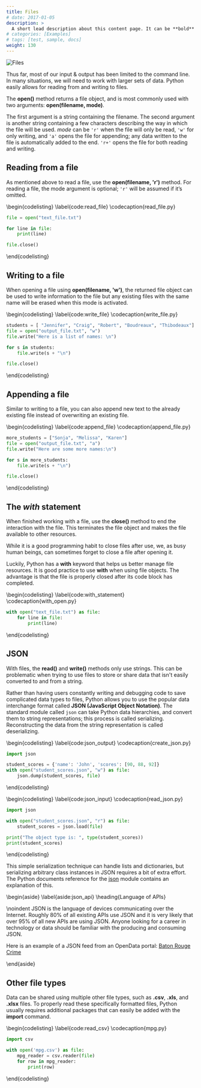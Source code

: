 ```yaml
---
title: Files
# date: 2017-01-05
description: >
  A short lead description about this content page. It can be **bold** or _italic_ and can be split over multiple paragraphs.
# categories: [Examples]
# tags: [test, sample, docs]
weight: 130
---
```


![Files](images/files.png)

Thus far, most of our input & output has been limited to the command line.  In many situations, we will need to work with larger sets of data.  Python easily allows for reading from and writing to files.

The **open()** method returns a file object, and is most commonly used with two arguments: **open(filename, mode)**.

The first argument is a string containing the filename. The second argument is another string containing a few characters describing the way in which the file will be used. *mode* can be ```'r'``` when the file will only be read, ```'w'``` for only writing, and ```'a'``` opens the file for appending; any data written to the file is automatically added to the end. ```'r+'``` opens the file for both reading and writing.

## Reading from a file
As mentioned above to read a file, use the **open(filename, 'r')** method.  For reading a file, the mode argument is optional; ```'r'``` will be assumed if it’s omitted.

\begin{codelisting}
\label{code:read_file}
\codecaption{read\_file.py}
```python
file = open("text_file.txt")

for line in file:
    print(line)

file.close()
```
\end{codelisting}

## Writing to a file
When opening a file using **open(filename, 'w')**, the returned file object can be used to write  information to the file but any existing files with the same name will be erased when this mode is activated.

\begin{codelisting}
\label{code:write_file}
\codecaption{write\_file.py}
```python
students = [ "Jennifer", "Craig", "Robert", "Boudreaux", "Thibodeaux"]
file = open("output_file.txt", "w")
file.write("Here is a list of names: \n")

for s in students:
    file.write(s + "\n")

file.close()
```
\end{codelisting}

## Appending a file
Similar to writing to a file, you can also append new text to the already existing file instead of overwriting an existing file.

\begin{codelisting}
\label{code:append_file}
\codecaption{append\_file.py}
```python
more_students = ["Sonja", "Melissa", "Karen"]
file = open("output_file.txt", "a")
file.write("Here are some more names:\n")

for s in more_students:
    file.write(s + "\n")

file.close()
```
\end{codelisting}

## The *with* statement
When finished working with a file, use the **close()** method to end the interaction with the file. This terminates the file object and makes the file available to other resources.

While it is a good programming habit to close files after use, we, as busy human beings, can sometimes forget to close a file after opening it.  

Luckily, Python has a **with** keyword that helps us better manage file resources. It is good practice to use **with** when using file objects. The advantage is that the file is properly closed after its code block has completed.

\begin{codelisting}
\label{code:with_statement}
\codecaption{with\_open.py}
```python
with open("text_file.txt") as file:
    for line in file:
        print(line)

```
\end{codelisting}

## JSON
With files, the **read()** and **write()** methods only use strings.  This can be problematic when trying to use files to store or share data that isn't easily converted to and from a string.  

Rather than having users constantly writing and debugging code to save complicated data types to files, Python allows you to use the popular data interchange format called **JSON (JavaScript Object Notation)**. The standard module called ```json``` can take Python data hierarchies, and convert them to string representations; this process is called serializing. Reconstructing the data from the string representation is called deserializing.

\begin{codelisting}
\label{code:json_output}
\codecaption{create\_json.py}
```python
import json

student_scores = {'name': 'John', 'scores': [90, 88, 92]}
with open("student_scores.json", "w") as file:
    json.dump(student_scores, file)
```
\end{codelisting}

\begin{codelisting}
\label{code:json_input}
\codecaption{read\_json.py}
```python
import json

with open("student_scores.json", "r") as file:
    student_scores = json.load(file)

print("The object type is: ", type(student_scores))
print(student_scores)
```
\end{codelisting}

This simple serialization technique can handle lists and dictionaries, but serializing arbitrary class instances in JSON requires a bit of extra effort. The Python documents reference for the [json](https://docs.python.org/3/library/json.html#module-json) module contains an explanation of this.

\begin{aside}
\label{aside:json_api}
\heading{Language of APIs}

\noindent JSON is the language of devices communicating over the Internet.  Roughly 80% of all existing APIs use JSON and it is very likely that over 95% of all new APIs are using JSON.  Anyone looking for a career in technology or data should be familiar with the producing and consuming JSON.

Here is an example of a JSON feed from an OpenData portal: [Baton Rouge Crime](https://data.brla.gov/resource/fabb-cnnu.json)

\end{aside}

## Other file types
Data can be shared using multiple other file types, such as **.csv**, **.xls**, and **.xlsx** files.  To properly read these specifically formatted files, Python usually requires additional packages that can easily be added with the **import** command.  

\begin{codelisting}
\label{code:read_csv}
\codecaption{mpg.py}
```python
import csv

with open('mpg.csv') as file:
    mpg_reader = csv.reader(file)
    for row in mpg_reader:
        print(row)
```
\end{codelisting}
